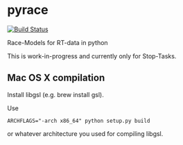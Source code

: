pyrace
======

[![Build Status](https://travis-ci.org/ihrke/pyrace.png?branch=master)](https://travis-ci.org/ihrke/pyrace)

Race-Models for RT-data in python

This is work-in-progress and currently only for Stop-Tasks.

Mac OS X compilation
--------------------

Install libgsl (e.g. brew install gsl).

Use 

    ARCHFLAGS="-arch x86_64" python setup.py build 
	
or whatever architecture you used for compiling libgsl.




